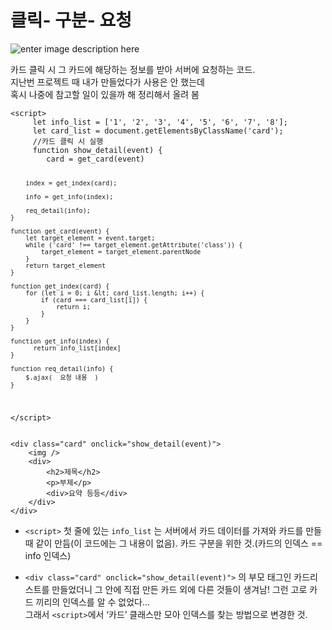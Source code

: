 <h1 id="클릭--구분--요청">클릭- 구분- 요청</h1>
<p><img src="https://lh3.googleusercontent.com/taxCKkXSSBRaDDB1TvD9fcBYx9zaBaUgKGYR6VhbHR_aGgUT0boMK9ngb-NfJta-yExlOcClmHn__sk6VzCznSoR2b6W5wflqaMw4yVHki4IF_HrfKtg7hPAJ_kzwdppGjM_imfK1qzrmYOMwhmdzDIR75oVz8WcfpGO1I8Ln1pO_vYIY59jshPr9KcISmqEWdp53Sg8gMo9Pm3wyr5-pvnflcpSsxvn3jMoAlHrEcWokLGhBkj7IZMPdGPXV9Ss0ZZhD-4DojNQELqVNZvKewwsbsNfWM6xAlDTWgsfjSEAH_filQWFiXHt3i09LFHtD3r7TP0vimXHU6E6Xx_rwQo4llMITdOE1fiUSNaJQkCTGBFVAC_T-kI50dtYEOUYtDiVanmoFqYXCwWLiaQFgsf1U-oiGUrcfaX2ZKP2WeNfNQfk6E-bkjHj0gZV5cn5djS0-2z920jwmPXCfcQeHDC9oyX0cYa6253BIIk2D0uM1yOJPK_4mjGFX1V1Pf_-_m-bB-6xkT1nQlejKWJzKGsoxBFUqWgmjW4q53A2hl6xN5eqIlKWKTMi3oBva2VMbE52O6B8dGX01SJTzGrCMi1OfzXu4B_CYUx2jEqU_g68xL0mwWdNcI3qDK46yJKwtQ6VXGJPFCIiPYGzWz18LrMosmw8InnY7njjeMxXdYl6Nw28pn-J9bLfJiCUQf7sA1r1B2s_ORpsmbf_nZcNSwlv=w488-h625-no?authuser=0" alt="enter image description here"></p>
<p>카드 클릭 시 그 카드에 해당하는 정보를 받아 서버에 요청하는 코드.<br>
지난번 프로젝트 때 내가 만들었다가 사용은 안 했는데<br>
혹시 나중에 참고할 일이 있을까 해 정리해서 올려 봄</p>
<pre><code>&lt;script&gt;
     let info_list = ['1', '2', '3', '4', '5', '6', '7', '8']; 
     let card_list = document.getElementsByClassName('card');
     //카드 클릭 시 실행
     function show_detail(event) {
        card = get_card(event)
        
        index = get_index(card);
        
        info = get_info(index);
        
        req_detail(info);
    }
    
    function get_card(event) {
        let target_element = event.target;
        while ('card' !== target_element.getAttribute('class')) {
            target_element = target_element.parentNode
        }
        return target_element
    }
                    
    function get_index(card) {
        for (let i = 0; i &lt; card_list.length; i++) {
            if (card === card_list[i]) {
                return i;
            }
        }
    }
    
    function get_info(index) {
          return info_list[index]
    }
    
    function req_detail(info) {
        $.ajax(  요청 내용  )
    }
&lt;/script&gt;
</code></pre>
<pre><code>&lt;div class="card" onclick="show_detail(event)"&gt;
	&lt;img /&gt;
	&lt;div&gt;
	    &lt;h2&gt;제목&lt;/h2&gt;
	    &lt;p&gt;부제&lt;/p&gt;
	    &lt;div&gt;요약 등등&lt;/div&gt;
	&lt;/div&gt;
&lt;/div&gt;
</code></pre>
<ul>
<li>
<p><code>&lt;script&gt;</code> 첫 줄에 있는  <code>info_list</code> 는 서버에서 카드 데이터를 가져와 카드를 만들 때 같이 만듬(이 코드에는 그 내용이 없음). 카드 구분을 위한 것.(카드의 인덱스 == info 인덱스)</p>
</li>
<li>
<p><code>&lt;div class="card" onclick="show_detail(event)"&gt;</code> 의 부모 태그인 카드리스트를 만들었더니 그 안에 직접 만든 카드 외에 다른 것들이 생겨남! 그런 고로 카드 끼리의 인덱스를 알 수 없었다…<br>
그래서 <code>&lt;script&gt;</code>에서 ‘카드’ 클래스만 모아 인덱스를 찾는 방법으로 변경한 것.</p>
</li>
</ul>

